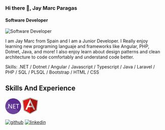 ### Hi there 👋, Jay Marc Paragas
#### Software Developer
![Software Developer](https://media.licdn.com/dms/image/v2/D4D16AQG7uf3OjCerOw/profile-displaybackgroundimage-shrink_350_1400/profile-displaybackgroundimage-shrink_350_1400/0/1721836726297?e=1729123200&v=beta&t=B8puFx3u-08_pWox_CZQwTHMf3IIN54v5Fz5fqb0tpQ)

I am Jay Marc from Spain and I am a Junior Developer. I Really enjoy learning new programing languaje and frameworks like Angular, PHP, Dotnet, Java, and more! I also enjoy learn about design patterns and clean architecture to code comfortably and understand code better.

Skills: .NET / Dotnet / Angular / Javascript / Typescript / Java / Laravel / PHP / SQL / PLSQL / Bootstrap / HTML / CSS

## Skills And Experience
<img src="https://github.com/JmarcXD/JmarcXD/blob/main/dotnet-icon.png" width="50"/>
<img src="https://github.com/JmarcXD/JmarcXD/blob/main/angular-icon.png" width="50"/><br> 


[<img src='https://cdn.jsdelivr.net/npm/simple-icons@3.0.1/icons/github.svg' alt='github' height='40'>](https://github.com/https://github.com/JmarcXD)  [<img src='https://cdn.jsdelivr.net/npm/simple-icons@3.0.1/icons/linkedin.svg' alt='linkedin' height='40'>](https://www.linkedin.com/in/www.linkedin.com/in/jmarc-paragas/)  


